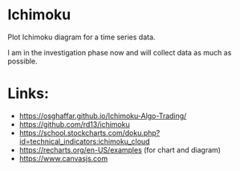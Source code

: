# Ichimoku

Plot Ichimoku diagram for a time series data.

I am in the investigation phase now and will collect data as much as possible.



# Links:
* https://osghaffar.github.io/Ichimoku-Algo-Trading/
* https://github.com/rd13/ichimoku
* https://school.stockcharts.com/doku.php?id=technical_indicators:ichimoku_cloud
* https://recharts.org/en-US/examples  (for chart and diagram)
* https://www.canvasjs.com
